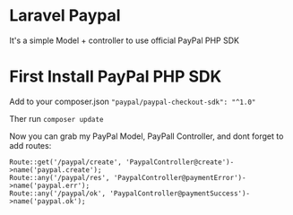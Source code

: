 # Laravel Paypal

It's a simple Model + controller to use official PayPal PHP SDK

# First Install PayPal PHP SDK

Add to your composer.json
```"paypal/paypal-checkout-sdk": "^1.0"```

Ther run `composer update`

Now you can grab my PayPal Model, PayPall Controller, and dont forget to add routes:

```
Route::get('/paypal/create', 'PaypalController@create')->name('paypal.create');
Route::any('/paypal/res', 'PaypalController@paymentError')->name('paypal.err');
Route::any('/paypal/ok', 'PaypalController@paymentSuccess')->name('paypal.ok');
```
